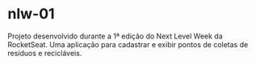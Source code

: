 # nlw-01
Projeto desenvolvido durante a 1ª edição do Next Level Week da RocketSeat. Uma aplicação para cadastrar e exibir pontos de coletas de resíduos e recicláveis.
